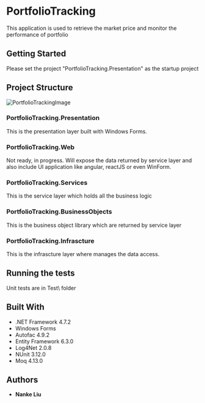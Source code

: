 # PortfolioTracking
 This application is used to retrieve the market price and monitor the performance of portfolio
 
 
## Getting Started
 Please set the project "PortfolioTracking.Presentation" as the startup project
 
 
## Project Structure
 ![PortfolioTrackingImage](https://user-images.githubusercontent.com/23193824/66608930-b288d380-eb85-11e9-984a-cf249d5dfc92.png)
 ### PortfolioTracking.Presentation
  This is the presentation layer built with Windows Forms.
 
 ### PortfolioTracking.Web
  Not ready, in progress. Will expose the data returned by service layer and also include UI application like angular, reactJS or even WinForm.
 
 ### PortfolioTracking.Services 
  This is the service layer which holds all the business logic
  
 ### PortfolioTracking.BusinessObjects 
  This is the business object library which are returned by service layer
  
 ### PortfolioTracking.Infrascture
  This is the infrascture layer where manages the data access.
  
  
## Running the tests
 Unit tests are in Test\ folder
 
 
## Built With
* .NET Framework 4.7.2
* Windows Forms
* Autofac 4.9.2
* Entity Framework 6.3.0
* Log4Net 2.0.8
* NUnit 3.12.0
* Moq 4.13.0


## Authors
* **Nanke Liu**

